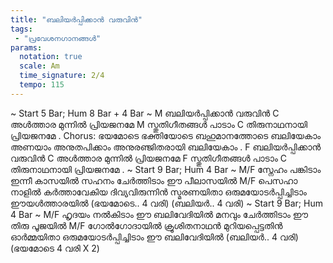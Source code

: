 ```yaml
---
title: "ബലിയർപ്പിക്കാൻ വരുവിൻ"
tags:
 - "പ്രവേശനഗാനങ്ങൾ"
params:
  notation: true
  scale: Am
  time_signature: 2/4
  tempo: 115
---
```

~ Start 5 Bar; Hum 8 Bar + 4 Bar ~
M
ബലിയർപ്പിക്കാൻ വരുവിൻ
C
അൾത്താര മുന്നിൽ പ്രിയജനമേ
M
സ്തുതിഗീതങ്ങൾ പാടാം
C 
തിരുനാഥനായി പ്രിയജനമേ
.
Chorus:
ഭയമോടെ ഭക്തിയോടെ 
ബഹുമാനത്തോടെ ബലിയേകാം 
അണയാം അനുതപിക്കാം 
അനുരഞ്ജിതരായി ബലിയേകാം 
.
F
ബലിയർപ്പിക്കാൻ വരുവിൻ 
C
അൾത്താര മുന്നിൽ പ്രിയജനമേ
F
സ്തുതിഗീതങ്ങൾ പാടാം
C
തിരുനാഥനായി പ്രിയജനമേ 
.
~ Start 9 Bar; Hum 4 Bar ~
M/F
സ്നേഹം പങ്കിടാം ഇന്നീ കാസയിൽ
സഹനം ചേർത്തിടാം ഈ പീലാസയിൽ
M/F
പെസഹാ നാളിൽ കർത്താവേകിയ
ദിവ്യവിരുന്നിൻ സ്മരണയിതാ
ഒരുമയോടർപ്പിച്ചിടാം ഈയൾത്താരയിൽ
(ഭയമോടെ.. 4 വരി)
(ബലിയർ.. 4 വരി) 
~ Start 9 Bar; Hum 4 Bar ~
M/F
ഹൃദയം നൽകിടാം ഈ ബലിവേദിയിൽ
മനവും ചേർത്തിടാം ഈ തിരു പൂജയിൽ
M/F
ഗോൽഗോദായിൽ ക്രൂശിതനാഥൻ
മുറിയപ്പെട്ടതിൻ ഓർമ്മയിതാ
ഒരുമയോടർപ്പിച്ചിടാം ഈ ബലിവേദിയിൽ
(ബലിയർ.. 4 വരി)
(ഭയമോടെ 4 വരി X 2)
